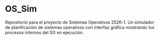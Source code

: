 # OS_Sim
Repositorio para el proyecto de Sistemas Operativos 2526-1. Un simulador de planificación de sistemas operativos con interfaz gráfica mostrando los procesos internos del SO en ejecución.
